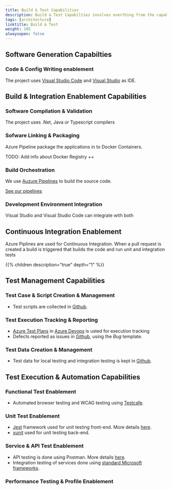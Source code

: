 ```yaml
---
title: Build & Test Capabilities
description: Build & Test Capabilties involves everthing from the capability to write code to the different types of testing
tags: [architecture]
linktitle: Build & Test
weight: 105
alwaysopen: false
---
```


## Software Generation Capabilties

### Code & Config Writing enablement
The project uses [Visual Studio Code](https://code.visualstudio.com/) and [Visual Studio](https://visualstudio.microsoft.com/) as IDE.

## Build & Integration Enablement Capabilities

### Software Compilation & Validation
The project uses .Net, Java or Typescript compilers

### Sofware Linking & Packaging
Azure Pipeline package the applications in to Docker Containers. 

TODO: Add info about Docker Registry ++

### Build Orchestration
We use [Auzure Pipelines](https://azure.microsoft.com/en-us/services/devops/pipelines/) to build the source code.

[See our pipelines](https://dev.azure.com/brreg/altinn-studio/_build)

### Development Environment Integration
Visual Studio and Visual Studio Code can integrate with both 

## Continuous Integration Enablement
Azure Piplines are used for Continuous Integration. When a pull request is created a build is triggered that builds the code and run unit and integration tests

{{% children description="true" depth="1" %}}


## Test Management Capabilities

### Test Case & Script Creation & Management
- Test scripts are collected in [Github](https://github.com/Altinn/altinn-studio/tree/master/src/test).

### Test Execution Tracking & Reporting
- [Azure Test Plans](https://azure.microsoft.com/en-us/services/devops/test-plans/) in [Azure Devops](https://azure.microsoft.com/en-us/services/devops/) is usted for execution tracking
- Defects reported as issues in [Github](https://github.com/Altinn/altinn-studio/issues), using the _Bug_ template. 

### Test Data Creation & Management
- Test data for local testing and integration testing is kept in [Github](https://github.com/Altinn/altinn-studio).

## Test Execution & Automation Capabilities

### Functional Test Enablement
- Automated browser testing and WCAG testing using [Testcafe](https://devexpress.github.io/testcafe/).

### Unit Test Enablement
- [Jest](https://jestjs.io/) framework used for unit testing front-end. More details [here](../../../../development/handbook/test/unit-testing/).
- [xunit](https://xunit.net/) used for unit testing back-end.

### Service & API Test Enablement

- API testing is done using Postman. More details [here](../../../../development/handbook/test/postman/).
- Integration testing of services done using [standard Microsoft frameworks](https://docs.microsoft.com/en-us/aspnet/core/test/integration-tests?view=aspnetcore-3.1).

### Performance Testing & Profile Enablement
